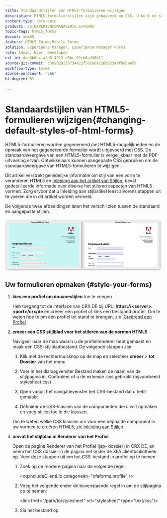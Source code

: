 ```yaml
---
title: Standaardstijlen van HTML5-formulieren wijzigen
description: HTML5-formulierstijlen zijn gebaseerd op CSS. U kunt de standaardstijlen van het formulier wijzigen.
content-type: reference
products: SG_EXPERIENCEMANAGER/6.5/FORMS
topic-tags: hTML5_forms
docset: aem65
feature: HTML5 Forms,Mobile Forms
solution: Experience Manager, Experience Manager Forms
role: Admin, User, Developer
exl-id: dad8b6d4-a2d9-4913-a5bc-02cb6ad38b11
source-git-commit: c3e9029236734e22f5d266ac26b923eafbe0a459
workflow-type: tm+mt
source-wordcount: '366'
ht-degree: 0%

---
```


# Standaardstijlen van HTML5-formulieren wijzigen{#changing-default-styles-of-html-forms}

HTML5-formulieren worden gegenereerd met HTML5-mogelijkheden en de opmaak van het gegenereerde formulier wordt uitgevoerd met CSS. De standaardweergave van een HTML5-formulier is vergelijkbaar met de PDF-uitvoering ervan. Ontwikkelaars kunnen aangepaste CSS gebruiken om de standaardweergave van HTML5-formulieren te wijzigen.

Dit artikel verstrekt geleidelijke informatie om stijl van een vorm te veranderen HTML5 en [&#x200B; Inleiding aan het artikel van Stijlen &#x200B;](/help/forms/using/css-styles.md) bevat gedetailleerde informatie over diverse het stileren aspecten van HTML5 vormen. Zorg ervoor dat u Inleiding aan stijlartikel leest alvorens stappen uit te voeren die in dit artikel worden vermeld.

De volgende twee afbeeldingen laten het verschil zien tussen de standaard en aangepaste stijlen.

![&#x200B; beelden-002-klein &#x200B;](assets/pictures-002-small.png)

## Uw formulieren opmaken {#style-your-forms}

1. **kies een profiel om douanestijlen** toe te voegen

   Heb toegang tot de interface van CRX DE bij URL: **https://&lt;server>:&lt;port>/crx/de** en creeer een profiel of kies een bestaand profiel. Om te weten hoe te om een profiel tot stand te brengen, zie [&#x200B; Creërend een Profiel &#x200B;](/help/forms/using/custom-profile.md)

1. **creeer een CSS stijlblad voor het stileren van de vormen HTML5**

   Navigeer naar de map waarin u de profielrenderer hebt gemaakt en maak een CSS-stijlbladbestand. De volgende stappen zijn:

   1. Klik met de rechtermuisknop op de map en selecteer **creeer** > **tot Dossier** van het menu

   1. Voer in het dialoogvenster Bestand maken de naam van de stijlpagina in. Controleer of u de extensie .css gebruikt (bijvoorbeeld stylesheet.css)
   1. Open vanuit het navigatievenster het CSS-bestand dat u hebt gemaakt.
   1. Definieer de CSS-klassen van de componenten die u wilt opmaken en voeg stijlen toe in die klassen.

   Om te weten welke CSS klassen om voor een bepaalde component in uw vormen te creëren HTML5, zie [&#x200B; Inleiding aan Stijlen &#x200B;](/help/forms/using/css-styles.md).

1. **omvat het stijlblad in Renderer van het Profiel**

   Open de pagina Renderer van het Profiel (jsp- dossier) in CRX DE, en neem het CSS dossier in de pagina net onder de XFA cliëntbibliotheek op. Voer deze stappen uit om het CSS-bestand in profiel op te nemen.

   1. Zoek op de rendererpagina naar de volgende regel:

      &lt;cq:includeClientLib categorieën=&quot;xfaforms.profile&quot; />

   1. Voeg het volgende onder de bovenstaande regel in om de stijlpagina op te nemen:

      &lt;link href=&quot;/path/to/stylesheet&quot; rel=&quot;stylesheet&quot; type=&quot;text/css&quot;/>

   1. Sla het bestand op.
